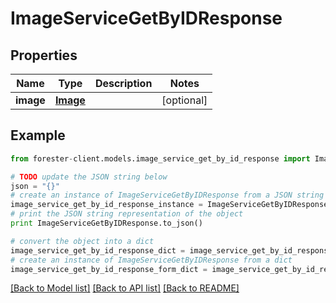 # ImageServiceGetByIDResponse


## Properties

Name | Type | Description | Notes
------------ | ------------- | ------------- | -------------
**image** | [**Image**](.md) |  | [optional] 

## Example

```python
from forester-client.models.image_service_get_by_id_response import ImageServiceGetByIDResponse

# TODO update the JSON string below
json = "{}"
# create an instance of ImageServiceGetByIDResponse from a JSON string
image_service_get_by_id_response_instance = ImageServiceGetByIDResponse.from_json(json)
# print the JSON string representation of the object
print ImageServiceGetByIDResponse.to_json()

# convert the object into a dict
image_service_get_by_id_response_dict = image_service_get_by_id_response_instance.to_dict()
# create an instance of ImageServiceGetByIDResponse from a dict
image_service_get_by_id_response_form_dict = image_service_get_by_id_response.from_dict(image_service_get_by_id_response_dict)
```
[[Back to Model list]](../README.md#documentation-for-models) [[Back to API list]](../README.md#documentation-for-api-endpoints) [[Back to README]](../README.md)


